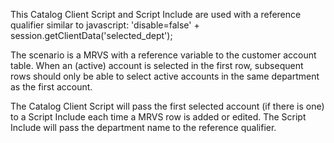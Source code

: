 This Catalog Client Script and Script Include are used with a reference qualifier similar to
javascript: 'disable=false' + session.getClientData('selected_dept');

The scenario is a MRVS with a reference variable to the customer account table.  When an (active) account is selected in the first row, subsequent rows should only be able to select active accounts in the same department as the first account.

The Catalog Client Script will pass the first selected account (if there is one) to a Script Include each time a MRVS row is added or edited.  The Script Include will pass the department name to the reference qualifier.
